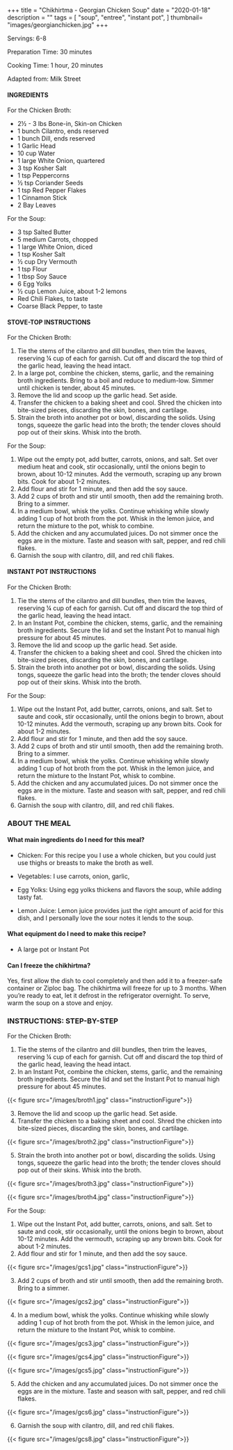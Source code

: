 +++
title = "Chikhirtma - Georgian Chicken Soup"
date = "2020-01-18"
description = ""
tags = [
    "soup",
    "entree",
    "instant pot",
]
thumbnail= "images/georgianchicken.jpg"
+++

Servings: 6-8 <!--more-->

Preparation Time: 30 minutes 

Cooking Time: 1 hour, 20 minutes

Adapted from: Milk Street

#### INGREDIENTS 

For the Chicken Broth: 

* 2½ - 3 lbs Bone-in, Skin-on Chicken 
* 1 bunch Cilantro, ends reserved
* 1 bunch Dill, ends reserved
* 1 Garlic Head 
* 10 cup Water 
* 1 large White Onion, quartered 
* 3 tsp Kosher Salt 
* 1 tsp Peppercorns 
* ½ tsp Coriander Seeds 
* 1 tsp Red Pepper Flakes 
* 1 Cinnamon Stick 
* 2 Bay Leaves 

For the Soup: 

* 3 tsp Salted Butter 
* 5 medium Carrots, chopped 
* 1 large White Onion, diced 
* 1 tsp Kosher Salt  
* ½ cup Dry Vermouth 
* 1 tsp Flour 
* 1 tbsp Soy Sauce
* 6 Egg Yolks 
* ½ cup Lemon Juice, about 1-2 lemons
* Red Chili Flakes, to taste
* Coarse Black Pepper, to taste

#### STOVE-TOP INSTRUCTIONS 

For the Chicken Broth: 

1. Tie the stems of the cilantro and dill bundles, then trim the leaves, reserving ¼ cup of each for garnish. Cut off and discard the top third of the garlic head, leaving the head intact. 
2. In a large pot, combine the chicken, stems, garlic, and the remaining broth ingredients. Bring to a boil and reduce to medium-low. Simmer until chicken is tender, about 45 minutes.
3. Remove the lid and scoop up the garlic head. Set aside. 
4. Transfer the chicken to a baking sheet and cool. Shred the chicken into bite-sized pieces, discarding the skin, bones, and cartilage. 
5. Strain the broth into another pot or bowl, discarding the solids. Using tongs, squeeze the garlic head into the broth; the tender cloves should pop out of their skins. Whisk into the broth. 

For the Soup: 

1. Wipe out the empty pot, add butter, carrots, onions, and salt. Set over medium heat and cook, stir occasionally, until the onions begin to brown, about 10-12 minutes. Add the vermouth, scraping up any brown bits. Cook for about 1-2 minutes. 
2. Add flour and stir for 1 minute, and then add the soy sauce. 
3. Add 2 cups of broth and stir until smooth, then add the remaining broth. Bring to a simmer. 
4. In a medium bowl, whisk the yolks. Continue whisking while slowly adding 1 cup of hot broth from the pot. Whisk in the lemon juice, and return the mixture to the pot, whisk to combine. 
5. Add the chicken and any accumulated juices. Do not simmer once the eggs are in the mixture. Taste and season with salt, pepper, and red chili flakes.
6. Garnish the soup with cilantro, dill, and red chili flakes.  

#### INSTANT POT INSTRUCTIONS

For the Chicken Broth: 

1. Tie the stems of the cilantro and dill bundles, then trim the leaves, reserving ¼ cup of each for garnish. Cut off and discard the top third of the garlic head, leaving the head intact. 
2. In an Instant Pot, combine the chicken, stems, garlic, and the remaining broth ingredients. Secure the lid and set the Instant Pot to manual high pressure for about 45 minutes.
3. Remove the lid and scoop up the garlic head. Set aside. 
4. Transfer the chicken to a baking sheet and cool. Shred the chicken into bite-sized pieces, discarding the skin, bones, and cartilage. 
5. Strain the broth into another pot or bowl, discarding the solids. Using tongs, squeeze the garlic head into the broth; the tender cloves should pop out of their skins. Whisk into the broth. 

For the Soup: 

1. Wipe out the Instant Pot, add butter, carrots, onions, and salt. Set to saute and cook, stir occasionally, until the onions begin to brown, about 10-12 minutes. Add the vermouth, scraping up any brown bits. Cook for about 1-2 minutes. 
2. Add flour and stir for 1 minute, and then add the soy sauce.  
3. Add 2 cups of broth and stir until smooth, then add the remaining broth. Bring to a simmer. 
4. In a medium bowl, whisk the yolks. Continue whisking while slowly adding 1 cup of hot broth from the pot. Whisk in the lemon juice, and return the mixture to the Instant Pot, whisk to combine. 
5. Add the chicken and any accumulated juices. Do not simmer once the eggs are in the mixture. Taste and season with salt, pepper, and red chili flakes.
6. Garnish the soup with cilantro, dill, and red chili flakes.  

### ABOUT THE MEAL

#### What main ingredients do I need for this meal?

* Chicken: For this recipe you I use a whole chicken, but you could just use thighs or breasts to make the broth as well. 

* Vegetables: I use carrots, onion, garlic, 

* Egg Yolks: Using egg yolks thickens and flavors the soup, while adding tasty fat. 

* Lemon Juice: Lemon juice provides just the right amount of acid for this dish, and I personally love the sour notes it lends to the soup.

#### What equipment do I need to make this recipe?

* A large pot or Instant Pot

#### Can I freeze the chikhirtma?

Yes, first allow the dish to cool completely and then add it to a freezer-safe container or Ziploc bag. The chikhirtma will freeze for up to 3 months. When you’re ready to eat, let it defrost in the refrigerator overnight. To serve, warm the soup on a stove and enjoy.

### INSTRUCTIONS: STEP-BY-STEP 

For the Chicken Broth: 

1. Tie the stems of the cilantro and dill bundles, then trim the leaves, reserving ¼ cup of each for garnish. Cut off and discard the top third of the garlic head, leaving the head intact. 
2. In an Instant Pot, combine the chicken, stems, garlic, and the remaining broth ingredients. Secure the lid and set the Instant Pot to manual high pressure for about 45 minutes.

{{< figure src="/images/broth1.jpg" class="instructionFigure">}}

3. Remove the lid and scoop up the garlic head. Set aside. 
4. Transfer the chicken to a baking sheet and cool. Shred the chicken into bite-sized pieces, discarding the skin, bones, and cartilage. 

{{< figure src="/images/broth2.jpg" class="instructionFigure">}}

5. Strain the broth into another pot or bowl, discarding the solids. Using tongs, squeeze the garlic head into the broth; the tender cloves should pop out of their skins. Whisk into the broth. 

{{< figure src="/images/broth3.jpg" class="instructionFigure">}}

{{< figure src="/images/broth4.jpg" class="instructionFigure">}}

For the Soup: 

1. Wipe out the Instant Pot, add butter, carrots, onions, and salt. Set to saute and cook, stir occasionally, until the onions begin to brown, about 10-12 minutes. Add the vermouth, scraping up any brown bits. Cook for about 1-2 minutes. 
2. Add flour and stir for 1 minute, and then add the soy sauce. 

{{< figure src="/images/gcs1.jpg" class="instructionFigure">}}

3. Add 2 cups of broth and stir until smooth, then add the remaining broth. Bring to a simmer. 

{{< figure src="/images/gcs2.jpg" class="instructionFigure">}}


4. In a medium bowl, whisk the yolks. Continue whisking while slowly adding 1 cup of hot broth from the pot. Whisk in the lemon juice, and return the mixture to the Instant Pot, whisk to combine. 

{{< figure src="/images/gcs3.jpg" class="instructionFigure">}}

{{< figure src="/images/gcs4.jpg" class="instructionFigure">}}

{{< figure src="/images/gcs5.jpg" class="instructionFigure">}}

5. Add the chicken and any accumulated juices. Do not simmer once the eggs are in the mixture. Taste and season with salt, pepper, and red chili flakes.

{{< figure src="/images/gcs6.jpg" class="instructionFigure">}}

6. Garnish the soup with cilantro, dill, and red chili flakes.  

{{< figure src="/images/gcs8.jpg" class="instructionFigure">}}
